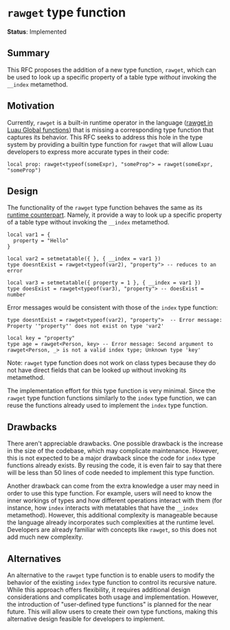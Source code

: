 # `rawget` type function

**Status**: Implemented

## Summary

This RFC proposes the addition of a new type function, `rawget`, which can be used to look up a specific property of a table type *without* invoking the `__index` metamethod.

## Motivation

Currently, `rawget` is a built-in runtime operator in the language ([rawget in Luau Global functions](https://luau-lang.org/library#global-functions)) that is missing a corresponding type function that captures its behavior. This RFC seeks to address this hole in the type system by providing a builtin type function for `rawget` that will allow Luau developers to express more accurate types in their code:

```luau
local prop: rawget<typeof(someExpr), "someProp"> = rawget(someExpr, "someProp")
```

## Design

The functionality of the `rawget` type function behaves the same as its [runtime counterpart](https://luau-lang.org/library#global-functions). Namely, it provide a way to look up a specific property of a table type without invoking the `__index` metamethod. 
 
```luau
local var1 = {
  property = "Hello"
}

local var2 = setmetatable({ }, { __index = var1 })
type doesntExist = rawget<typeof(var2), "property"> -- reduces to an error

local var3 = setmetatable({ property = 1 }, { __index = var1 })
type doesExist = rawget<typeof(var3), "property"> -- doesExist = number
```

Error messages would be consistent with those of the `index` type function:
```luau
type doesntExist = rawget<typeof(var2), "property">  -- Error message: Property '"property"' does not exist on type 'var2'

local key = "property"
type age = rawget<Person, key> -- Error message: Second argument to rawget<Person, _> is not a valid index type; Unknown type 'key'
```

Note: `rawget` type function does not work on class types because they do not have direct fields that can be looked up without invoking its metamethod.

The implementation effort for this type function is very minimal. Since the `rawget` type function functions similarly to the `index` type function, we can reuse the functions already used to implement the `index` type function.

## Drawbacks

There aren't appreciable drawbacks. One possible drawback is the increase in the size of the codebase, which may complicate maintenance. However, this is not expected to be a major drawback since the code for `index` type functions already exists. By reusing the code, it is even fair to say that there will be less than 50 lines of code needed to implement this type function.

Another drawback can come from the extra knowledge a user may need in order to use this type function. For example, users will need to know the inner workings of types and how different operations interact with them (for instance, how `index` interacts with metatables that have the `__index` metamethod). However, this additional complexity is manageable because the language already incorporates such complexities at the runtime level. Developers are already familiar with concepts like `rawget`, so this does not add much new complexity. 

## Alternatives

An alternative to the `rawget` type function is to enable users to modify the behavior of the existing `index` type function to control its recursive nature. While this approach offers flexibility, it requires additional design considerations and complicates both usage and implementation. However, the introduction of "user-defined type functions" is planned for the near future. This will allow users to create their own type functions, making this alternative design feasible for developers to implement.